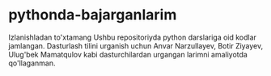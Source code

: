 # pythonda-bajarganlarim
Izlanishladan to'xtamang
Ushbu repositoriyda python darslariga oid kodlar jamlangan. Dasturlash tilini urganish uchun Anvar Narzullayev, Botir Ziyayev, Ulug'bek Mamatqulov kabi dasturchilardan urgangan larimni amaliyotda qo'llaganman.
